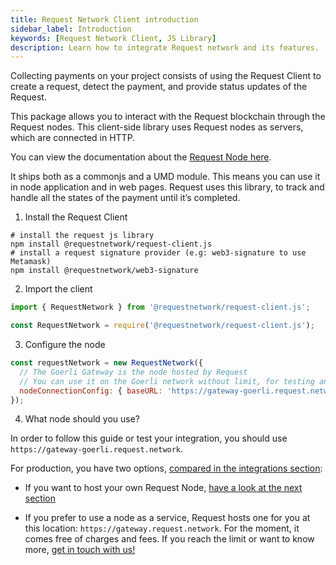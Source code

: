 ```yaml
---
title: Request Network Client introduction
sidebar_label: Introduction
keywords: [Request Network Client, JS Library]
description: Learn how to integrate Request network and its features.
---
```


Collecting payments on your project consists of using the Request Client to create a request, detect the payment, and provide status updates of the Request.

This package allows you to interact with the Request blockchain through the Request nodes. This client-side library uses Request nodes as servers, which are connected in HTTP.

You can view the documentation about the [Request Node here](../6-hosting-a-node/0-intro.md).

It ships both as a commonjs and a UMD module. This means you can use it in node application and in web pages.
Request uses this library, to track and handle all the states of the payment until it’s completed.

1. Install the Request Client

```shell
# install the request js library
npm install @requestnetwork/request-client.js
# install a request signature provider (e.g: web3-signature to use Metamask)
npm install @requestnetwork/web3-signature
```

2. Import the client

```jsx
import { RequestNetwork } from '@requestnetwork/request-client.js';

const RequestNetwork = require('@requestnetwork/request-client.js');
```

3. Configure the node

```jsx
const requestNetwork = new RequestNetwork({
  // The Goerli Gateway is the node hosted by Request
  // You can use it on the Goerli network without limit, for testing and discovery of the library
  nodeConnectionConfig: { baseURL: 'https://gateway-goerli.request.network/' },
});
```

4. What node should you use?

In order to follow this guide or test your integration, you should use `https://gateway-goerli.request.network`.

For production, you have two options, [compared in the integrations section](/integration-options):

- If you want to host your own Request Node, [have a look at the next section](../6-hosting-a-node/0-intro.md)

- If you prefer to use a node as a service, Request hosts one for you at this location: `https://gateway.request.network`. For the moment, it comes free of charges and fees. If you reach the limit or want to know more, [get in touch with us!](https://request.network/discord)
